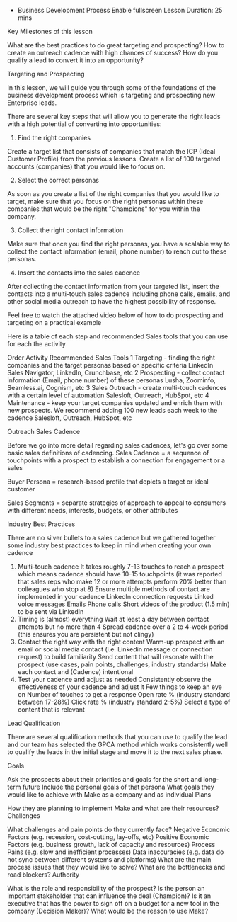 

- Business Development Process
Enable fullscreen
Lesson Duration: 25 mins



Key Milestones of this lesson

What are the best practices to do great targeting and prospecting?
How to create an outreach cadence with high chances of success?
How do you qualify a lead to convert it into an opportunity?


Targeting and Prospecting

In this lesson, we will guide you through some of the foundations of the business development process which is targeting and prospecting new Enterprise leads. 

There are several key steps that will allow you to generate the right leads with a high potential of converting into opportunities:

1. Find the right companies

Create a target list that consists of companies that match the ICP (Ideal Customer Profile)  from the previous lessons. Create a list of 100 targeted accounts (companies) that you would like to focus on.

2. Select the correct personas

As soon as you create a list of the right companies that you would like to target, make sure that you focus on the right personas within these companies that would be the right "Champions" for you within the company.

3. Collect the right contact information

Make sure that once you find the right personas, you have a scalable way to collect the contact information (email, phone number) to reach out to these personas.

4. Insert the contacts into the sales cadence

After collecting the contact information from your targeted list, insert the contacts into a multi-touch sales cadence including phone calls, emails, and other social media outreach to have the highest possibility of response.



Feel free to  watch the attached video below of how to do prospecting and targeting on a practical example





Here is a table of each step and recommended Sales tools that you can use for each the activity

Order
Activity
Recommended Sales Tools
1
Targeting - finding the right companies and the target personas based on specific criteria
LinkedIn Sales Navigator, LinkedIn, Crunchbase, etc
2
Prospecting - collect contact information (Email, phone number) of these personas
Lusha, Zoominfo, Seamless.ai, Cognism, etc
3
Sales Outreach - create multi-touch cadences with a certain level of automation
Salesloft, Outreach, HubSpot, etc
4
Maintenance - keep your target companies updated and enrich them with new prospects. We recommend adding 100 new leads each week to the cadence
Salesloft, Outreach, HubSpot, etc


Outreach Sales Cadence

Before we go into more detail regarding sales cadences, let's go over some basic sales definitions of cadencing. 
Sales Cadence = a sequence of touchpoints with a prospect to establish a connection for engagement or a sales

Buyer Persona = research-based profile that depicts a target or ideal customer

Sales Segments  = separate strategies of approach to appeal to consumers with different needs, interests, budgets, or other attributes

Industry Best Practices

There are no silver bullets to a sales cadence but we gathered together some industry best practices to keep in mind when creating your own cadence

1. Multi-touch cadence
It takes roughly 7-13 touches to reach a prospect which means cadence should have 10-15 touchpoints (it was reported that sales reps who make 12 or more attempts perform 20% better than colleagues who stop at 8)
Ensure multiple methods of contact are implemented in your cadence
LinkedIn connection requests
Linked voice messages
Emails
Phone calls
Short videos of the product (1.5 min) to be sent via LinkedIn
2. Timing is (almost) everything
Wait at least a day between contact attempts but no more than 4
Spread cadence over a 2 to 4-week period (this ensures you are persistent but not clingy)
3. Contact the right way with the right content
Warm-up prospect with an email or social media contact (i.e. Linkedin message or connection request) to build familiarity
Send content that will resonate with the prospect (use cases, pain points, challenges, industry standards)
Make each contact and (Cadence) intentional
4. Test your cadence and adjust as needed
Consistently observe the effectiveness of your cadence and adjust it
Few things to keep an eye on
Number of touches to get a response
Open rate % (industry standard between 17-28%)
Click rate % (industry standard 2-5%)
Select a type of content that is relevant


Lead Qualification 

There are several qualification methods that you can use to qualify the lead and our team has selected the GPCA method which works consistently well to qualify the leads in the initial stage and move it to the next sales phase.

Goals

Ask the prospects about their priorities and goals for the short and long-term future
Include the personal goals of that persona
What goals they would like to achieve with Make as a company and as individual
Plans

How they are planning to implement Make and what are their resources?
Challenges

What challenges and pain points do they currently face?
Negative Economic Factors (e.g. recession, cost-cutting, lay-offs, etc)
Positive Economic Factors (e.g. business growth, lack of capacity and resources)
Process Pains (e.g. slow and inefficient processes)
Data inaccuracies (e.g. data do not sync between different systems and platforms)
What are the main process issues that they would like to solve?
What are the bottlenecks and road blockers? 
Authority

What is the role and responsibility of the prospect?
Is the person an important stakeholder that can influence the deal (Champion)?
Is it an executive that has the power to sign off on a budget for a new tool in the company (Decision Maker)?
What would be the reason to use Make?
